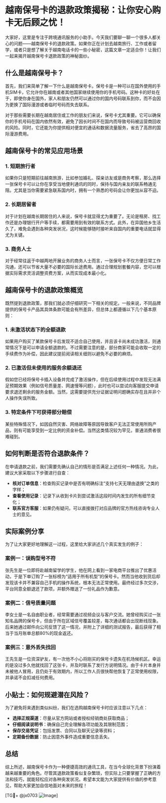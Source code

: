 # 越南保号卡的退款政策揭秘：让你安心购卡无后顾之忧！

大家好，这里是专注于跨境通讯服务的小助手。今天我们要聊一聊一个很多人都关心的问题——越南保号卡的退款政策。如果你正在计划去越南旅行、工作或者留学，或者只是想了解关于越南电话卡的一些小秘密，这篇文章一定适合你！让我们一起来揭开越南保号卡退款政策的神秘面纱。

## 什么是越南保号卡？

首先，我们来简单了解一下什么是越南保号卡。保号卡是一种可以在国外使用的手机SIM卡，它允许你在越南或者其他国家继续使用你的手机号码。这种卡的好处在于，即使你身在国外，家人和朋友仍然可以通过你的国内号码联系到你，而不会因为更换了国际漫游或者临时号码而失去联系。

对于那些需要长期在越南居住或工作的朋友们来说，保号卡尤其重要。它可以确保你的手机号码在国内依然有效，避免了因长时间不在国内而导致号码被运营商回收的风险。同时，它还能为你提供相对便宜的通话和数据流量服务，省去了高昂的国际漫游费用。

## 越南保号卡的常见应用场景

### 1. 短期旅行者
如果你只是短期前往越南旅游，比如参加婚礼、探亲访友或是商务考察，那么选择一张保号卡可以让你在享受当地便利通讯的同时，保持与国内亲友的联系畅通无阻。尤其是当你需要紧急联系国内时，拥有一个熟悉的号码会让你更加从容不迫。

### 2. 长期居留者
对于计划在越南长期居住的人来说，保号卡就显得尤为重要了。无论是租房、找工作还是办理银行开户等手续，都需要用到有效的联系方式。此外，在异国他乡生活久了，难免会遇到各种突发状况，这时候能够随时接听来自国内的重要电话就显得尤为关键。

### 3. 商务人士
对于经常往返于中越两地开展业务的商务人士而言，一张保号卡不仅方便日常工作沟通，还可以节省大量不必要的国际长途费用。通过合理规划套餐内容，您可以根据实际需求灵活调整资费方案，从而实现成本最小化。

## 越南保号卡的退款政策概览

既然提到退款政策，那我们就必须仔细研究一下相关的规定。一般来说，不同品牌提供的保号卡产品其具体条款可能会有所差异，但总体上都遵循以下几个基本原则：

### 1. 未激活状态下的全额退款
如果用户购买了某款保号卡后发现不适合自己使用，并且该卡尚未成功激活，则通常情况下是可以申请全额退款的。不过需要注意的是，部分商家可能会收取一定的手续费作为补偿，因此建议提前阅读相关细则以避免不必要的麻烦。

### 2. 已激活但未使用的服务余额退还
假如您已经将保号卡插入设备并完成了激活操作，但在后续使用过程中发现无法满足预期效果（例如信号质量差、网速慢等问题），此时也可以尝试向客服提交申请要求退还剩余的服务金额。当然，这需要提供充分证据证明问题确实存在且并非个人操作失误所致。

### 3. 特定条件下可获得部分赔偿
某些特殊情况下，如因自然灾害、网络故障等原因导致客户无法正常使用所购产品，则有可能享受到一定比例的资金补偿。当然这类情况较为罕见，普通消费者很难碰到。

## 如何判断是否符合退款条件？

在申请退款之前，我们需要先确认自己的情形是否满足上述任何一种情况。为此，建议大家采取以下步骤进行自查：

- **核对订单信息**：检查购买记录中是否有明确标注“支持七天无理由退换”之类的字样；
- **查看使用记录**：记录下从收到卡片到尝试激活这段时间内发生的所有细节变化；
- **联系官方客服**：如果仍有疑问，可以直接拨打对应品牌的官方热线咨询专业人士的意见。

## 实际案例分享

为了让大家更好地理解这一过程，这里给大家讲述几个真实发生的例子：

### 案例一：误购型号不符
张先生是一位即将赴越南留学的学生，他在网上看到一家电商平台推出了优惠活动，于是下单订购了一张标榜为“适用于所有机型”的保号卡。然而当他收到货后却发现该卡并不兼容自己手机的操作系统，根本无法正常使用。最终经过多次交涉，平台同意全额退还了款项，并额外赠送了一份礼品作为歉意。

### 案例二：信号质量问题
李女士是一名自由职业者，经常需要通过视频会议与客户交流。她曾经购买过一张知名品牌的保号卡，但由于所在区域信号覆盖较差，每次通话都会出现断线现象。后来她通过邮件向公司反馈了这一情况，并附上了详细的测试报告，最后获得了相当于当月账单总额80%的现金返还。

### 案例三：意外丢失找回
王先生是一位资深驴友，有一次他不小心将刚买的保号卡遗失在机场候机区。幸运的是没过多久他就找回了这张卡，并及时联系了发行方说明情况。由于卡片本身并未被他人冒用，且仍处于有效期内，所以工作人员很快帮他恢复了正常使用权限，并承诺不会扣减任何费用。

## 小贴士：如何规避潜在风险？

为了避免将来遇到类似纠纷，我们在选购越南保号卡时应该注意以下几点：

- **选择正规渠道**：尽量从官方网站或者授权经销商处获取商品；
- **仔细阅读说明书**：确保自己完全理解各项功能及其限制范围；
- **保存交易凭证**：包括发票、合同以及聊天记录等资料；
- **定期备份数据**：防止因意外事件造成重要信息丢失。

## 总结

综上所述，越南保号卡作为一种便捷高效的通讯工具，在当今全球化背景下扮演着越来越重要的角色。尽管其退款政策看似复杂繁琐，但实际上只要掌握了正确的方法和技巧，就能轻松应对各种突发状况。希望本文能为大家提供有价值的参考意见，帮助大家更加自信地面对未来的旅程！

[TG💪+ @jx0703 ![Image](https://github.com/user-attachments/assets/dbca1d08-cadb-493c-b0ec-ad6f7a83f270)]